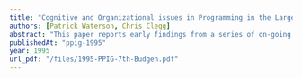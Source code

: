 ```yaml
---
title: "Cognitive and Organizational issues in Programming in the Large: Preliminary findings from a Case Study"
authors: [Patrick Waterson, Chris Clegg]
abstract: "This paper reports early findings from a series of on-going longitudinal studies of the cognitive and organisational factors involved in building large scale software programs. In particular we focus upon one software project within a large UK bank. Our approach has been to concentrate upon the distribution of expertise and knowledge on the project; the organisation of project work; the use of CASE tools; and the problems faced by project members and mechanisms for dealing with these. As a means of partially integrating organisational and cognitive approaches to this area, as well as providing a framework for our research, we introduce a model of what we term the \"division of cognitive labour\"."
publishedAt: "ppig-1995"
year: 1995
url_pdf: "/files/1995-PPIG-7th-Budgen.pdf"
---
```

